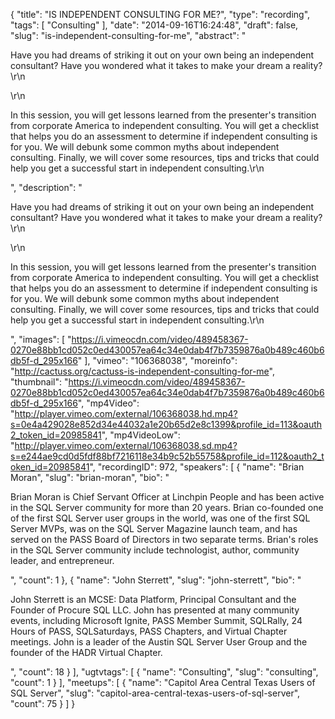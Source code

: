 {
  "title": "IS INDEPENDENT CONSULTING FOR ME?",
  "type": "recording",
  "tags": [
    "Consulting"
  ],
  "date": "2014-09-16T16:24:48",
  "draft": false,
  "slug": "is-independent-consulting-for-me",
  "abstract": "<p>Have you had dreams of striking it out on your own being an independent consultant? Have you wondered what it takes to make your dream a reality?\r\n</p>\r\n<p>In this session, you will get lessons learned from the presenter's transition from corporate America to independent consulting. You will get a checklist that helps you do an assessment to determine if independent consulting is for you. We will debunk some common myths about independent consulting. Finally, we will cover some resources, tips and tricks that could help you get a successful start in independent consulting.\r\n</p>",
  "description": "<p>Have you had dreams of striking it out on your own being an independent consultant? Have you wondered what it takes to make your dream a reality?\r\n</p>\r\n<p>In this session, you will get lessons learned from the presenter's transition from corporate America to independent consulting. You will get a checklist that helps you do an assessment to determine if independent consulting is for you. We will debunk some common myths about independent consulting. Finally, we will cover some resources, tips and tricks that could help you get a successful start in independent consulting.\r\n</p>",
  "images": [
    "https://i.vimeocdn.com/video/489458367-0270e88bb1cd052c0ed430057ea64c34e0dab4f7b7359876a0b489c460b6db5f-d_295x166"
  ],
  "vimeo": "106368038",
  "moreinfo": "http://cactuss.org/cactuss-is-independent-consulting-for-me",
  "thumbnail": "https://i.vimeocdn.com/video/489458367-0270e88bb1cd052c0ed430057ea64c34e0dab4f7b7359876a0b489c460b6db5f-d_295x166",
  "mp4Video": "http://player.vimeo.com/external/106368038.hd.mp4?s=0e4a429028e852d34e44032a1e20b65d2e8c1399&profile_id=113&oauth2_token_id=20985841",
  "mp4VideoLow": "http://player.vimeo.com/external/106368038.sd.mp4?s=e244ae9cd0d5fdf88bf7216118e34b9c52b55758&profile_id=112&oauth2_token_id=20985841",
  "recordingID": 972,
  "speakers": [
    {
      "name": "Brian Moran",
      "slug": "brian-moran",
      "bio": "<p>Brian Moran is Chief Servant Officer at Linchpin People and has been active in the SQL Server community for more than 20 years. Brian co-founded one of the first SQL Server user groups in the world, was one of the first SQL Server MVPs, was on the SQL Server Magazine launch team, and has served on the PASS Board of Directors in two separate terms. Brian's roles in the SQL Server community include technologist, author, community leader, and entrepreneur.</p>",
      "count": 1
    },
    {
      "name": "John Sterrett",
      "slug": "john-sterrett",
      "bio": "<p>John Sterrett is an MCSE: Data Platform, Principal Consultant and the Founder of Procure SQL LLC.  John has presented at many community events, including Microsoft Ignite, PASS Member Summit, SQLRally, 24 Hours of PASS, SQLSaturdays, PASS Chapters, and Virtual Chapter meetings. John is a leader of the Austin SQL Server User Group and the founder of the HADR Virtual Chapter.</p>",
      "count": 18
    }
  ],
  "ugtvtags": [
    {
      "name": "Consulting",
      "slug": "consulting",
      "count": 1
    }
  ],
  "meetups": [
    {
      "name": "Capitol Area Central Texas Users of SQL Server",
      "slug": "capitol-area-central-texas-users-of-sql-server",
      "count": 75
    }
  ]
}